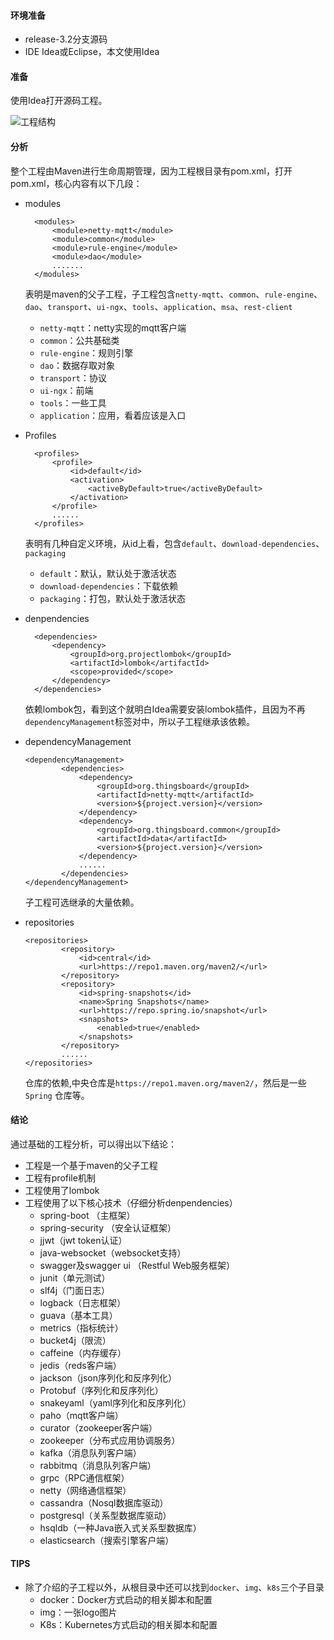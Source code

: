 #### 环境准备

- release-3.2分支源码
- IDE Idea或Eclipse，本文使用Idea



#### 准备

使用Idea打开源码工程。

![工程结构](../../image/工程结构.png)



#### 分析

整个工程由Maven进行生命周期管理，因为工程根目录有pom.xml，打开pom.xml，核心内容有以下几段：

- modules

  ```
    <modules>
        <module>netty-mqtt</module>
        <module>common</module>
        <module>rule-engine</module>
        <module>dao</module>
        .......
    </modules>
  ```

  表明是maven的父子工程，子工程包含`netty-mqtt`、`common`、`rule-engine`、`dao`、`transport`、`ui-ngx`、`tools`、`application`、`msa`、`rest-client`

  - `netty-mqtt`：netty实现的mqtt客户端
  - `common`：公共基础类
  - `rule-engine`：规则引擎
  - `dao`：数据存取对象
  - `transport`：协议
  - `ui-ngx`：前端
  - `tools`：一些工具
  -  `application`：应用，看着应该是入口

- Profiles
  ```
    <profiles>
        <profile>
            <id>default</id>
            <activation>
                <activeByDefault>true</activeByDefault>
            </activation>
        </profile>
        ......
    </profiles>
  ```
  表明有几种自定义环境，从id上看，包含`default`、`download-dependencies`、`packaging`
  - `default`：默认，默认处于激活状态
  - `download-dependencies`：下载依赖
  - `packaging`：打包，默认处于激活状态
  
- denpendencies
  ```
    <dependencies>
        <dependency>
            <groupId>org.projectlombok</groupId>
            <artifactId>lombok</artifactId>
            <scope>provided</scope>
        </dependency>
    </dependencies>
  ```
  依赖lombok包，看到这个就明白Idea需要安装lombok插件，且因为不再`dependencyManagement`标签对中，所以子工程继承该依赖。
  
- dependencyManagement

  ```
  <dependencyManagement>
          <dependencies>
              <dependency>
                  <groupId>org.thingsboard</groupId>
                  <artifactId>netty-mqtt</artifactId>
                  <version>${project.version}</version>
              </dependency>
              <dependency>
                  <groupId>org.thingsboard.common</groupId>
                  <artifactId>data</artifactId>
                  <version>${project.version}</version>
              </dependency>
              ......
          </dependencies>
  </dependencyManagement>        
  ```

  子工程可选继承的大量依赖。

- repositories

  ```
  <repositories>
          <repository>
              <id>central</id>
              <url>https://repo1.maven.org/maven2/</url>
          </repository>
          <repository>
              <id>spring-snapshots</id>
              <name>Spring Snapshots</name>
              <url>https://repo.spring.io/snapshot</url>
              <snapshots>
                  <enabled>true</enabled>
              </snapshots>
          </repository>
          ......
  </repositories>
  ```
  
  仓库的依赖,中央仓库是`https://repo1.maven.org/maven2/`，然后是一些`Spring` 仓库等。



#### 结论

通过基础的工程分析，可以得出以下结论：

- 工程是一个基于maven的父子工程
- 工程有profile机制
- 工程使用了lombok
- 工程使用了以下核心技术（仔细分析denpendencies）
  - spring-boot （主框架）
  - spring-security （安全认证框架）
  - jjwt（jwt token认证）
  - java-websocket（websocket支持）
  - swagger及swagger ui （Restful Web服务框架）
  - junit（单元测试）
  - slf4j（门面日志）
  - logback（日志框架）
  - guava（基本工具）
  - metrics（指标统计）
  - bucket4j（限流）
  - caffeine（内存缓存）
  - jedis（reds客户端）
  - jackson（json序列化和反序列化）
  - Protobuf（序列化和反序列化）
  - snakeyaml（yaml序列化和反序列化）
  - paho（mqtt客户端）
  - curator（zookeeper客户端）
  - zookeeper（分布式应用协调服务）
  - kafka（消息队列客户端）
  - rabbitmq（消息队列客户端）
  - grpc（RPC通信框架）
  - netty（网络通信框架）
  - cassandra（Nosql数据库驱动）
  - postgresql（关系型数据库驱动）
  - hsqldb（一种Java嵌入式关系型数据库）
  - elasticsearch（搜索引擎客户端）

#### TIPS

- 除了介绍的子工程以外，从根目录中还可以找到`docker`、`img`、`k8s`三个子目录
  - docker：Docker方式启动的相关脚本和配置
  - img：一张logo图片
  - K8s：Kubernetes方式启动的相关脚本和配置





